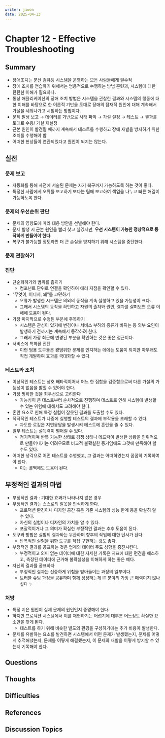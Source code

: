 ```yaml
---
writer: jiwon
date: 2025-04-13
---
```


# Chapter 12 - Effective Troubleshooting

## Summary

- 장애조치는 분산 컴퓨팅 시스템을 운영하는 모든 사람들에게 필수적
- 장애 조치를 연습하기 위해서는 범용적으로 수행하는 방법 훈련과, 시스템에 대한 탄탄한 이해가 필요하다.
- 통상 애플리케이션의 장애 조치 방법은 시스템을 관찰한 결과와 시스템의 행동에 대한 이해를 바탕으로 한 이론적 기반을 토대로 장애의 잠재적 원인에 대해 계속해서 가설을 세워나가고 시험하는 방법이다.
- 문제 발생 보고 → 데이터를 기반으로 사태 파악 → 가설 설정 → 테스트 → 결과를 토대로 수용/ 가설 재설정
- 근본 원인이 발견될 때까지 계속해서 테스트를 수행하고 장애 재발을 방지하기 위한 조치를 수행해야 함
- 어떠한 현상들이 연관되었다고 원인이 되지는 않는다.

## 실전

### 문제 보고

- 자동화를 통해 사전에 서술된 문제는 자기 복구까지 가능하도록 하는 것이 좋다.
- 특정한 사람에게 오류를 보고하기 보다는 팀에 보고하여 책임을 나누고 빠른 해결이 가능하도록 한다.

### 문제의 우선순위 판단

- 문제의 영향도에 따라 대응 방안을 선별해야 한다.
- 문제 발생 시 근본 원인을 빨리 찾고 싶겠지만, **우선 시스템이 가능한 정상적으로 동작하게 만들어야 한다.**
- 복구가 불가능할 정도라면 더 큰 손실을 방지하기 위해 시스템을 중단한다.

### 문제 관찰하기

### 진단

- 단순화하기와 범위를 좁히기
  - 컴포넌트 단위로 연결을 확인하여 에러 지점을 확인할 수 있다.
- “무엇이, 어디서, 왜”를 고민하기
  - 오류가 발생한 시스템은 의외의 동작을 계속 실행하고 있을 가능성이 크다.
  - 그래서 시스템의 동작을 확인하고 자원의 출처와 원인, 결과를 살펴보면 오류 이해에 도움이 된다.
- 가장 마지막으로 수정된 부분에 주목하기
  - 시스템은 관성이 있기에 변경이나 서비스 부하의 종류가 바뀌는 등 외부 요인이 발생하기 전까지는 계속해서 동작하려 한다.
  - 그래서 가장 최근에 변경된 부분을 확인하는 것은 좋은 접근이다.
- 서비스에 특화된 진단
  - 이런 범용 도구들은 광범위한 문제를 인지하는 데에는 도움이 되지만 아무래도 직접 개발하여 효과를 극대화할 수 있다.

### 테스트와 조치

- 이상적인 테스트는 상호 배타적이어서 어느 한 집합을 검증함으로써 다른 가설의 가능성이 없음을 밝힐 수 있어야 한다.
- 가장 명확한 것을 최우선으로 고려한다
  - 가능성이 큰 테스트부터 순차적으로 진행하며 테스트로 인해 시스템에 발생할 수 있는 위험에 대해서도 고려해야 한다.
- 혼란 요소로 인해 특정 실험이 잘못된 결과를 도출할 수도 있다.
- 적극적인 테스트가 나중에 실행할 테스트의 결과에 부작용을 초래할 수 있다.
  - 과도한 로깅은 지연응답을 발생시켜 테스트에 혼란을 줄 수 있다.
- 일부 테스트는 설득력이 떨어질 수 있다.
  - 정기적이며 반복 가능한 상태로 경쟁 상태나 데드락이 발생한 상황을 인위적으로 만들어내기는 어려우므로 비교적 불확실한 증거임에도 그것에 만족해야 할 수도 있다.
- 어떠한 생각으로 어떤 테스트를 수행했고, 그 결과는 어떠하였는지 꼼꼼히 기록하여야 한다.
  - 이는 롤백에도 도움이 된다.

## 부정적인 결과의 마법

- 부정적인 결과 : 기대한 효과가 나타나지 않은 경우
- 부정적인 결과는 스스로의 잘못을 인식하게 한다.
  - 프로덕션 환경이나 디자인 공간 혹은 기존 시스템의 성능 한계 등을 확실히 알 수 있다.
  - 자신의 실험이나 디자인의 가치를 알 수 있다.
  - 포괄적이거나 그 의미가 확실한 부정적인 결과는 추후 도움이 된다.
- 도구와 방법은 실험의 결과와는 무관하며 향후의 작업에 대한 단서가 된다.
  - 반복적인 실험을 위한 도구를 직접 구현하는 것도 좋다.
- 부정적인 결과를 공표하는 것은 업계의 데이터 주도 성향을 증진시킨다.
  - 부정적이고 의미 없는 데이터에 대한 자세한 기록은 지표에 대한 편견을 해소하고, 측정된 데이터에 근거해 불확실성을 이해하게 하는 좋은 예다.
- 자신의 결과를 공표하자
  - 부정적인 결과는 신중하게 위험을 받아들이는 과정의 일부이다.
  - 트러블 슈팅 과정을 공유하며 함께 성장하는게 IT 분야의 가장 큰 매력이지 않나 싶다 ✨

### 처방

- 특정 지은 원인이 실제 문제의 원인인지 증명해야 한다.
- 하지만 프로덕션 시스템에서 이를 재현하기는 어렵기에 대부분 어느정도 확실한 요소만을 찾게 된다.
  - 테스트를 하기 위해 비슷한 별도의 환경을 구성하기에는 추가 비용이 발생한다.
- 문제를 유발하는 요소를 발견하면 시스템에서 어떤 문제가 발생했는지, 문제를 어떻게 추적해냈는지, 문제를 어떻게 해결했는지, 이 문제의 재발을 어떻게 방지할 수 있는지 기록해야 한다.

## Questions
<!-- 읽으며 궁금했던 점 -->

## Thoughts
<!-- 내 생각 -->

## Difficulties
<!-- 어려웠던 점 -->

## References
<!-- 추가 찾아본 레퍼런스 -->

## Discussion Topics
<!-- 다른 사람의 의견이 궁금한 부분 -->